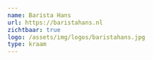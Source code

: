 ```yaml
---
name: Barista Hans
url: https://baristahans.nl
zichtbaar: true
logo: /assets/img/logos/baristahans.jpg
type: kraam
---
```

